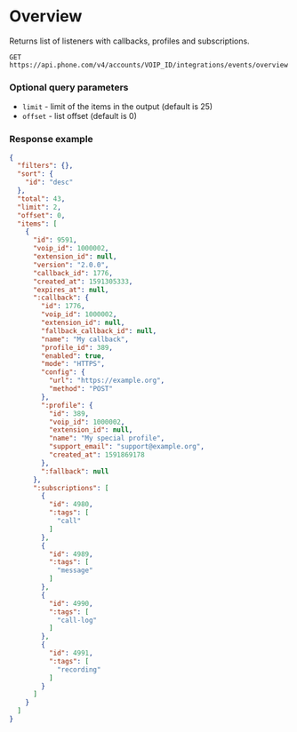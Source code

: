 # Overview

Returns list of listeners with callbacks, profiles and subscriptions.

```
GET https://api.phone.com/v4/accounts/VOIP_ID/integrations/events/overview
```

### Optional query parameters

* `limit` - limit of the items in the output (default is 25)
* `offset` - list offset (default is 0)

### Response example

```json
{
  "filters": {},
  "sort": {
    "id": "desc"
  },
  "total": 43,
  "limit": 2,
  "offset": 0,
  "items": [
    {
      "id": 9591,
      "voip_id": 1000002,
      "extension_id": null,
      "version": "2.0.0",
      "callback_id": 1776,
      "created_at": 1591305333,
      "expires_at": null,
      ":callback": {
        "id": 1776,
        "voip_id": 1000002,
        "extension_id": null,
        "fallback_callback_id": null,
        "name": "My callback",
        "profile_id": 389,
        "enabled": true,
        "mode": "HTTPS",
        "config": {
          "url": "https://example.org",
          "method": "POST"
        },
        ":profile": {
          "id": 389,
          "voip_id": 1000002,
          "extension_id": null,
          "name": "My special profile",
          "support_email": "support@example.org",
          "created_at": 1591869178
        },
        ":fallback": null
      },
      ":subscriptions": [
        {
          "id": 4980,
          ":tags": [
            "call"
          ]
        },
        {
          "id": 4989,
          ":tags": [
            "message"
          ]
        },
        {
          "id": 4990,
          ":tags": [
            "call-log"
          ]
        },
        {
          "id": 4991,
          ":tags": [
            "recording"
          ]
        }
      ]
    }
  ]
}
```
